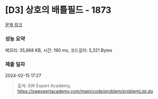# [D3] 상호의 배틀필드 - 1873 

[문제 링크](https://swexpertacademy.com/main/code/problem/problemDetail.do?contestProbId=AV5LyE7KD2ADFAXc) 

### 성능 요약

메모리: 35,868 KB, 시간: 190 ms, 코드길이: 5,321 Bytes

### 제출 일자

2024-02-15 17:27



> 출처: SW Expert Academy, https://swexpertacademy.com/main/code/problem/problemList.do